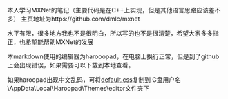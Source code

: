 本人学习MXNet的笔记（主要代码是在C++上实现，但是其他语言思路应该差不多）
主页地址为https://github.com/dmlc/mxnet

水平有限，很多地方我也不是很明白，所以写的也不是很清楚，希望大家多多指正，也希望能帮助MXNet的发展

本markdown使用的编辑器为harooopad，在电脑上换行正常，但是到了github上会出现错误，如果需要可以下载到本地查看。

如果haroopad出现中文乱码，可将[default.css](.\haroopad\default.css)复制到
C盘用户名\AppData\Local\Haroopad\Themes\editor文件夹下